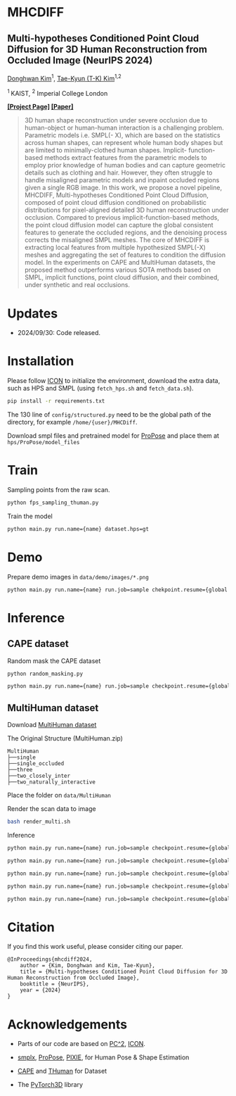 <h1>MHCDIFF</h1>

## Multi-hypotheses Conditioned Point Cloud Diffusion for 3D Human Reconstruction from Occluded Image (NeurIPS 2024)

[Donghwan Kim](https://donghwankim0101.github.io/)<sup>1</sup>, [Tae-Kyun (T-K) Kim](https://sites.google.com/view/tkkim/home)<sup>1,2</sup>

<sup>1 </sup>KAIST, <sup>2</sup> Imperial College London

**[\[Project Page\]](https://donghwankim0101.github.io/projects/mhcdiff/) [\[Paper\]](https://arxiv.org/abs/2409.18364)**

> 3D human shape reconstruction under severe occlusion due to human-object or human-human interaction is a challenging problem. Parametric models i.e. SMPL(- X), which are based on the statistics across human shapes, can represent whole human body shapes but are limited to minimally-clothed human shapes. Implicit- function-based methods extract features from the parametric models to employ prior knowledge of human bodies and can capture geometric details such as clothing and hair. However, they often struggle to handle misaligned parametric models and inpaint occluded regions given a single RGB image. In this work, we propose a novel pipeline, MHCDIFF, Multi-hypotheses Conditioned Point Cloud Diffusion, composed of point cloud diffusion conditioned on probabilistic distributions for pixel-aligned detailed 3D human reconstruction under occlusion. Compared to previous implicit-function-based methods, the point cloud diffusion model can capture the global consistent features to generate the occluded regions, and the denoising process corrects the misaligned SMPL meshes. The core of MHCDIFF is extracting local features from multiple hypothesized SMPL(-X) meshes and aggregating the set of features to condition the diffusion model. In the experiments on CAPE and MultiHuman datasets, the proposed method outperforms various SOTA methods based on SMPL, implicit functions, point cloud diffusion, and their combined, under synthetic and real occlusions.

# Updates

-   2024/09/30: Code released.

# Installation

Please follow [ICON](https://github.com/YuliangXiu/ICON/blob/master/docs/installation.md) to initialize the environment, download the extra data, such as HPS and SMPL (using `fetch_hps.sh` and `fetch_data.sh`).

```bash
pip install -r requirements.txt
```

The 130 line of `config/structured.py` need to be the global path of the directory, for example `/home/{user}/MHCDiff`.

Download smpl files and pretrained model for [ProPose](https://github.com/NetEase-GameAI/ProPose) and place them at `hps/ProPose/model_files`

# Train

Sampling points from the raw scan.

```bash
python fps_sampling_thuman.py
```

Train the model

```bash
python main.py run.name={name} dataset.hps=gt
```

# Demo

Prepare demo images in `data/demo/images/*.png`

```bash
python main.py run.name={name} run.job=sample chekpoint.resume={global path for pretrained checkpoint} dataset.type=demo
```

# Inference

## CAPE dataset

Random mask the CAPE dataset

```
python random_masking.py
```

```bash
python main.py run.name={name} run.job=sample checkpoint.resume={global path for pretrained checkpoint}
```

## MultiHuman dataset

Download [MultiHuman dataset](https://github.com/y-zheng18/MultiHuman-Dataset)

The Original Structure (MultiHuman.zip)

```
MultiHuman
├──single
├──single_occluded
├──three
├──two_closely_inter
├──two_naturally_interactive
```

Place the folder on `data/MultiHuman`

Render the scan data to image

```bash
bash render_multi.sh
```

Inference

```bash
python main.py run.name={name} run.job=sample checkpoint.resume={global path for pretrained checkpoint} dataset.type=multihuman dataset.category=single

python main.py run.name={name} run.job=sample checkpoint.resume={global path for pretrained checkpoint} dataset.type=multihuman dataset.category=single_occluded

python main.py run.name={name} run.job=sample checkpoint.resume={global path for pretrained checkpoint} dataset.type=multihuman dataset.category=three

python main.py run.name={name} run.job=sample checkpoint.resume={global path for pretrained checkpoint} dataset.type=multihuman dataset.category=two_closely_inter

python main.py run.name={name} run.job=sample checkpoint.resume={global path for pretrained checkpoint} dataset.type=multihuman dataset.category=two_naturally_interactive
```

# Citation

If you find this work useful, please consider citing our paper.

```
@InProceedings{mhcdiff2024,
    author = {Kim, Donghwan and Kim, Tae-Kyun},
    title = {Multi-hypotheses Conditioned Point Cloud Diffusion for 3D Human Reconstruction from Occluded Image},
    booktitle = {NeurIPS},
    year = {2024}
}
```

# Acknowledgements

-   Parts of our code are based on [PC^2](https://github.com/lukemelas/projection-conditioned-point-cloud-diffusion), [ICON](https://github.com/YuliangXiu/ICON).

-   [smplx](https://github.com/vchoutas/smplx), [ProPose](https://github.com/NetEase-GameAI/ProPose), [PIXIE](https://github.com/YadiraF/PIXIE), for Human Pose & Shape Estimation

-   [CAPE](https://github.com/qianlim/CAPE) and [THuman](https://github.com/ZhengZerong/DeepHuman/tree/master/THUmanDataset) for Dataset

-   The [PyTorch3D](https://github.com/facebookresearch/pytorch3d) library
